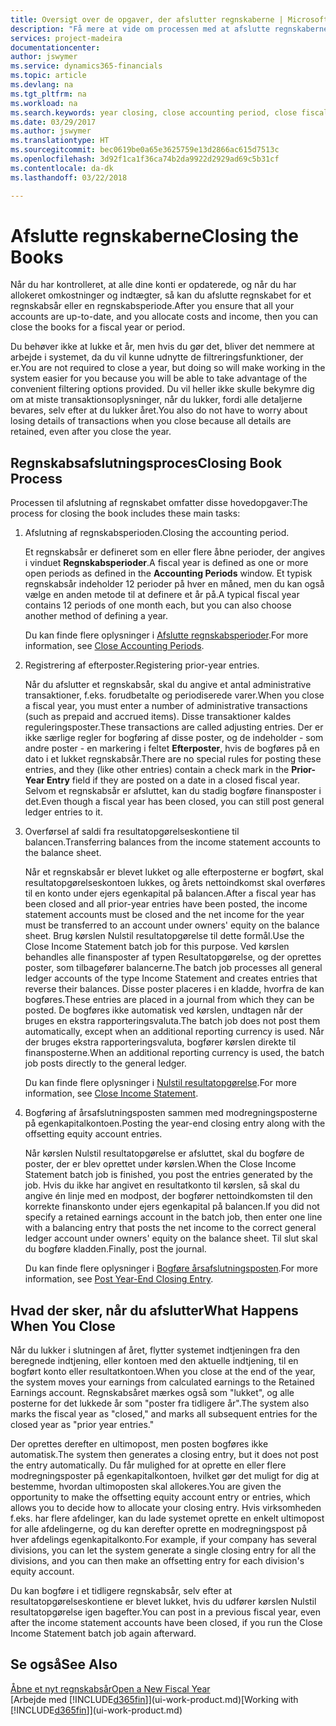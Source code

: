 ```yaml
---
title: Oversigt over de opgaver, der afslutter regnskaberne | Microsoft Docs
description: "Få mere at vide om processen med at afslutte regnskaberne for et regnskabsår eller en -periode, og hvad der sker, når du lukker ved årets afslutning."
services: project-madeira
documentationcenter: 
author: jswymer
ms.service: dynamics365-financials
ms.topic: article
ms.devlang: na
ms.tgt_pltfrm: na
ms.workload: na
ms.search.keywords: year closing, close accounting period, close fiscal year, bank account detailed trial balance
ms.date: 03/29/2017
ms.author: jswymer
ms.translationtype: HT
ms.sourcegitcommit: bec0619be0a65e3625759e13d2866ac615d7513c
ms.openlocfilehash: 3d92f1ca1f36ca74b2da9922d2929ad69c5b31cf
ms.contentlocale: da-dk
ms.lasthandoff: 03/22/2018

---
```

# <a name="closing-the-books"></a><span data-ttu-id="86148-103">Afslutte regnskaberne</span><span class="sxs-lookup"><span data-stu-id="86148-103">Closing the Books</span></span>
<span data-ttu-id="86148-104">Når du har kontrolleret, at alle dine konti er opdaterede, og når du har allokeret omkostninger og indtægter, så kan du afslutte regnskabet for et regnskabsår eller en regnskabsperiode.</span><span class="sxs-lookup"><span data-stu-id="86148-104">After you ensure that all your accounts are up-to-date, and you allocate costs and income, then you can close the books for a fiscal year or period.</span></span>

<span data-ttu-id="86148-105">Du behøver ikke at lukke et år, men hvis du gør det, bliver det nemmere at arbejde i systemet, da du vil kunne udnytte de filtreringsfunktioner, der er.</span><span class="sxs-lookup"><span data-stu-id="86148-105">You are not required to close a year, but doing so will make working in the system easier for you because you will be able to take advantage of the convenient filtering options provided.</span></span> <span data-ttu-id="86148-106">Du vil heller ikke skulle bekymre dig om at miste transaktionsoplysninger, når du lukker, fordi alle detaljerne bevares, selv efter at du lukker året.</span><span class="sxs-lookup"><span data-stu-id="86148-106">You also do not have to worry about losing details of transactions when you close because all details are retained, even after you close the year.</span></span>

## <a name="closing-book-process"></a><span data-ttu-id="86148-107">Regnskabsafslutningsproces</span><span class="sxs-lookup"><span data-stu-id="86148-107">Closing Book Process</span></span>
<span data-ttu-id="86148-108">Processen til afslutning af regnskabet omfatter disse hovedopgaver:</span><span class="sxs-lookup"><span data-stu-id="86148-108">The process for closing the book includes these main tasks:</span></span>

1. <span data-ttu-id="86148-109">Afslutning af regnskabsperioden.</span><span class="sxs-lookup"><span data-stu-id="86148-109">Closing the accounting period.</span></span>

    <span data-ttu-id="86148-110">Et regnskabsår er defineret som en eller flere åbne perioder, der angives i vinduet **Regnskabsperioder**.</span><span class="sxs-lookup"><span data-stu-id="86148-110">A fiscal year is defined as one or more open periods as defined in the **Accounting Periods** window.</span></span> <span data-ttu-id="86148-111">Et typisk regnskabsår indeholder 12 perioder på hver en måned, men du kan også vælge en anden metode til at definere et år på.</span><span class="sxs-lookup"><span data-stu-id="86148-111">A typical fiscal year contains 12 periods of one month each, but you can also choose another method of defining a year.</span></span>

    <span data-ttu-id="86148-112">Du kan finde flere oplysninger i [Afslutte regnskabsperioder](year-close-account-periods.md).</span><span class="sxs-lookup"><span data-stu-id="86148-112">For more information, see [Close Accounting Periods](year-close-account-periods.md).</span></span>
2. <span data-ttu-id="86148-113">Registrering af efterposter.</span><span class="sxs-lookup"><span data-stu-id="86148-113">Registering prior-year entries.</span></span>

    <span data-ttu-id="86148-114">Når du afslutter et regnskabsår, skal du angive et antal administrative transaktioner, f.eks. forudbetalte og periodiserede varer.</span><span class="sxs-lookup"><span data-stu-id="86148-114">When you close a fiscal year, you must enter a number of administrative transactions (such as prepaid and accrued items).</span></span> <span data-ttu-id="86148-115">Disse transaktioner kaldes reguleringsposter.</span><span class="sxs-lookup"><span data-stu-id="86148-115">These transactions are called adjusting entries.</span></span> <span data-ttu-id="86148-116">Der er ikke særlige regler for bogføring af disse poster, og de indeholder - som andre poster - en markering i feltet **Efterposter**, hvis de bogføres på en dato i et lukket regnskabsår.</span><span class="sxs-lookup"><span data-stu-id="86148-116">There are no special rules for posting these entries, and they (like other entries) contain a check mark in the **Prior-Year Entry** field if they are posted on a date in a closed fiscal year.</span></span> <span data-ttu-id="86148-117">Selvom et regnskabsår er afsluttet, kan du stadig bogføre finansposter i det.</span><span class="sxs-lookup"><span data-stu-id="86148-117">Even though a fiscal year has been closed, you can still post general ledger entries to it.</span></span>
3. <span data-ttu-id="86148-118">Overførsel af saldi fra resultatopgørelseskontiene til balancen.</span><span class="sxs-lookup"><span data-stu-id="86148-118">Transferring balances from the income statement accounts to the balance sheet.</span></span>

    <span data-ttu-id="86148-119">Når et regnskabsår er blevet lukket og alle efterposterne er bogført, skal resultatopgørelseskontoen lukkes, og årets nettoindkomst skal overføres til en konto under ejers egenkapital på balancen.</span><span class="sxs-lookup"><span data-stu-id="86148-119">After a fiscal year has been closed and all prior-year entries have been posted, the income statement accounts must be closed and the net income for the year must be transferred to an account under owners' equity on the balance sheet.</span></span> <span data-ttu-id="86148-120">Brug kørslen Nulstil resultatopgørelse til dette formål.</span><span class="sxs-lookup"><span data-stu-id="86148-120">Use the Close Income Statement batch job for this purpose.</span></span> <span data-ttu-id="86148-121">Ved kørslen behandles alle finansposter af typen Resultatopgørelse, og der oprettes poster, som tilbagefører balancerne.</span><span class="sxs-lookup"><span data-stu-id="86148-121">The batch job processes all general ledger accounts of the type Income Statement and creates entries that reverse their balances.</span></span> <span data-ttu-id="86148-122">Disse poster placeres i en kladde, hvorfra de kan bogføres.</span><span class="sxs-lookup"><span data-stu-id="86148-122">These entries are placed in a journal from which they can be posted.</span></span> <span data-ttu-id="86148-123">De bogføres ikke automatisk ved kørslen, undtagen når der bruges en ekstra rapporteringsvaluta.</span><span class="sxs-lookup"><span data-stu-id="86148-123">The batch job does not post them automatically, except when an additional reporting currency is used.</span></span> <span data-ttu-id="86148-124">Når der bruges ekstra rapporteringsvaluta, bogfører kørslen direkte til finansposterne.</span><span class="sxs-lookup"><span data-stu-id="86148-124">When an additional reporting currency is used, the batch job posts directly to the general ledger.</span></span>

    <span data-ttu-id="86148-125">Du kan finde flere oplysninger i [Nulstil resultatopgørelse](year-close-income-statement.md).</span><span class="sxs-lookup"><span data-stu-id="86148-125">For more information, see [Close Income Statement](year-close-income-statement.md).</span></span>
4. <span data-ttu-id="86148-126">Bogføring af årsafslutningsposten sammen med modregningsposterne på egenkapitalkontoen.</span><span class="sxs-lookup"><span data-stu-id="86148-126">Posting the year-end closing entry along with the offsetting equity account entries.</span></span>

    <span data-ttu-id="86148-127">Når kørslen Nulstil resultatopgørelse er afsluttet, skal du bogføre de poster, der er blev oprettet under kørslen.</span><span class="sxs-lookup"><span data-stu-id="86148-127">When the Close Income Statement batch job is finished, you post the entries generated by the job.</span></span> <span data-ttu-id="86148-128">Hvis du ikke har angivet en resultatkonto til kørslen, så skal du angive én linje med en modpost, der bogfører nettoindkomsten til den korrekte finanskonto under ejers egenkapital på balancen.</span><span class="sxs-lookup"><span data-stu-id="86148-128">If you did not specify a retained earnings account in the batch job, then enter one line with a balancing entry that posts the net income to the correct general ledger account under owners' equity on the balance sheet.</span></span> <span data-ttu-id="86148-129">Til slut skal du bogføre kladden.</span><span class="sxs-lookup"><span data-stu-id="86148-129">Finally, post the journal.</span></span>

    <span data-ttu-id="86148-130">Du kan finde flere oplysninger i [Bogføre årsafslutningsposten](year-how-post-year-end-close-entry.md).</span><span class="sxs-lookup"><span data-stu-id="86148-130">For more information, see [Post Year-End Closing Entry](year-how-post-year-end-close-entry.md).</span></span>

## <a name="what-happens-when-you-close"></a><span data-ttu-id="86148-131">Hvad der sker, når du afslutter</span><span class="sxs-lookup"><span data-stu-id="86148-131">What Happens When You Close</span></span>
<span data-ttu-id="86148-132">Når du lukker i slutningen af året, flytter systemet indtjeningen fra den beregnede indtjening, eller kontoen med den aktuelle indtjening, til en bogført konto eller resultatkontoen.</span><span class="sxs-lookup"><span data-stu-id="86148-132">When you close at the end of the year, the system moves your earnings from calculated earnings to the Retained Earnings account.</span></span> <span data-ttu-id="86148-133">Regnskabsåret mærkes også som "lukket", og alle posterne for det lukkede år som "poster fra tidligere år".</span><span class="sxs-lookup"><span data-stu-id="86148-133">The system also marks the fiscal year as "closed," and marks all subsequent entries for the closed year as "prior year entries."</span></span>

<span data-ttu-id="86148-134">Der oprettes derefter en ultimopost, men posten bogføres ikke automatisk.</span><span class="sxs-lookup"><span data-stu-id="86148-134">The system then generates a closing entry, but it does not post the entry automatically.</span></span> <span data-ttu-id="86148-135">Du får mulighed for at oprette en eller flere modregningsposter på egenkapitalkontoen, hvilket gør det muligt for dig at bestemme, hvordan ultimoposten skal allokeres.</span><span class="sxs-lookup"><span data-stu-id="86148-135">You are given the opportunity to make the offsetting equity account entry or entries, which allows you to decide how to allocate your closing entry.</span></span> <span data-ttu-id="86148-136">Hvis virksomheden f.eks. har flere afdelinger, kan du lade systemet oprette en enkelt ultimopost for alle afdelingerne, og du kan derefter oprette en modregningspost på hver afdelings egenkapitalkonto.</span><span class="sxs-lookup"><span data-stu-id="86148-136">For example, if your company has several divisions, you can let the system generate a single closing entry for all the divisions, and you can then make an offsetting entry for each division's equity account.</span></span>

<span data-ttu-id="86148-137">Du kan bogføre i et tidligere regnskabsår, selv efter at resultatopgørelseskontiene er blevet lukket, hvis du udfører kørslen Nulstil resultatopgørelse igen bagefter.</span><span class="sxs-lookup"><span data-stu-id="86148-137">You can post in a previous fiscal year, even after the income statement accounts have been closed, if you run the Close Income Statement batch job again afterward.</span></span>

## <a name="see-also"></a><span data-ttu-id="86148-138">Se også</span><span class="sxs-lookup"><span data-stu-id="86148-138">See Also</span></span>
[<span data-ttu-id="86148-139">Åbne et nyt regnskabsår</span><span class="sxs-lookup"><span data-stu-id="86148-139">Open a New Fiscal Year</span></span>](finance-how-open-new-fiscal-year.md)  
<span data-ttu-id="86148-140">[Arbejde med [!INCLUDE[d365fin](includes/d365fin_md.md)]](ui-work-product.md)</span><span class="sxs-lookup"><span data-stu-id="86148-140">[Working with [!INCLUDE[d365fin](includes/d365fin_md.md)]](ui-work-product.md)</span></span>

